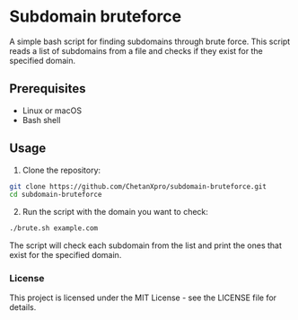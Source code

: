 # Subdomain bruteforce

A simple bash script for finding subdomains through brute force. This script reads a list of subdomains from a file and checks if they exist for the specified domain.

## Prerequisites

- Linux or macOS
- Bash shell

## Usage

1. Clone the repository:

```bash
git clone https://github.com/ChetanXpro/subdomain-bruteforce.git
cd subdomain-bruteforce
```

2. Run the script with the domain you want to check:

```bash
./brute.sh example.com

```

The script will check each subdomain from the list and print the ones that exist for the specified domain.

### License

This project is licensed under the MIT License - see the LICENSE file for details.



